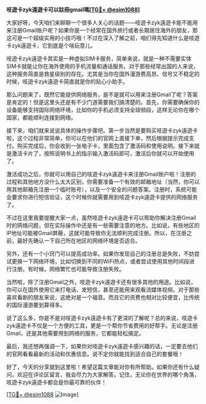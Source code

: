 **吱遊卡zyk遠遊卡可以註冊gmail嗎[[TG💪+ @esim1088](https://t.me/s/esim1088)]**

大家好呀，今天咱们来聊聊一个很多人关心的话题——吱遊卡zyk遠遊卡能不能用来注册Gmail账户呢？如果你是一个经常在国外旅行或者长期居住海外的朋友，那这可是一个超级实用的小技巧哦！不过在深入了解之前，咱们得先知道什么是吱遊卡zyk遠遊卡，它到底是个啥玩意儿。

吱遊卡zyk遠遊卡其实是一种虚拟SIM卡服务，简单来说，就是一种不需要实体SIM卡就能让你在海外使用的手机流量和通话服务。对于那些经常出国的人来说，这种服务简直是救星级别的存在。尤其是当你在国外漫游费高昂、信号又不稳定的时候，吱遊卡zyk遠遊卡简直就是你的贴心小助手。

那么问题来了，既然它能提供网络服务，是不是就可以用来注册Gmail了呢？答案是肯定的！但是这里头还是有不少门道需要我们搞清楚的。首先，你需要确保你的设备能够支持国际网络环境，比如你的手机必须支持全球频段，这样无论你在哪个国家，都能顺利连接到网络。

接下来，咱们就来说说具体的操作步骤吧。第一步当然是要购买吱遊卡zyk遠遊卡啦，这个过程非常简单，你可以在他们的官网上直接下单，然后根据提示完成支付。购买完成后，你会收到一张电子卡，里面包含了激活码和使用说明。接下来就是激活卡片了，按照说明书上的指示输入激活码即可，激活后你就可以开始使用了。

激活成功之后，你就可以用自己的吱遊卡zyk遠遊卡来注册Gmail账户啦！注册的过程和其他地方没什么太大区别，你需要准备一个有效的邮箱地址（当然，你可以用其他邮箱先注册一个临时账号），以及一个安全的问题答案。注册时，系统可能会要求你进行短信验证，这个时候你就需要用到吱遊卡zyk遠遊卡提供的网络服务了。

不过在这里我要提醒大家一点，虽然吱遊卡zyk遠遊卡可以帮助你解决注册Gmail时的网络问题，但在实际操作中还是有一些需要注意的地方。比如说，有些地区的IP地址可能被Gmail屏蔽，这就可能导致你无法顺利完成注册。所以，在注册之前，最好先确认一下自己所在地区的网络环境是否适合。

另外，还有一个小窍门可以提高成功率。如果你发现自己的注册总是失败，不妨尝试更换一下网络环境，比如切换到不同的WiFi热点，或者尝试使用其他时间段进行注册。有时候，网络繁忙也可能导致注册失败。

当然啦，除了注册Gmail之外，吱遊卡zyk遠遊卡还有很多其他的用途。比如说，你可以在国外使用它来打电话、发短信，甚至还能用来观看流媒体视频。对于那些喜欢看剧的朋友来说，这绝对是一个福音。而且它的资费也相对比较便宜，比传统的国际漫游要划算得多。

说了这么多，你是不是对吱遊卡zyk遠遊卡有了更深的了解呢？总的来说，吱遊卡zyk遠遊卡不仅是一个方便的工具，更是一个帮你节省费用的好帮手。无论是注册Gmail，还是其他需要用到网络的服务，它都能轻松搞定。

最后，我还想再强调一下，如果你对吱遊卡zyk遠遊卡感兴趣的话，一定要去他们的官网看看最新的活动和优惠信息。说不定你就能找到适合自己的套餐哦！

好了，今天的分享就到这里啦！希望这篇文章能对你有所帮助。如果你还有什么疑问，欢迎在评论区留言，我会尽力为大家解答。记住，无论你在世界的哪个角落，吱遊卡zyk遠遊卡都会是你最可靠的伙伴！

[[TG💪+ @esim1088](https://t.me/s/esim1088) ![Image](https://i.postimg.cc/4NQfJmqS/Snipaste-2025-05-13-00-14-12.png)]